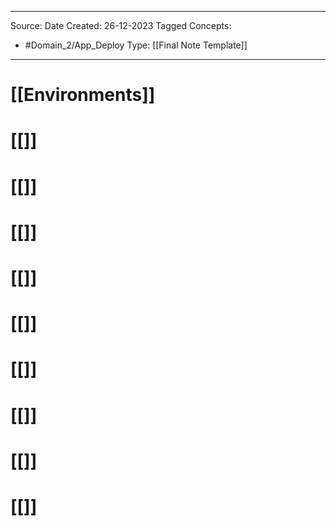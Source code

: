 - - -
Source:
Date Created:  26-12-2023
Tagged Concepts:
- #Domain_2/App_Deploy 
Type: [[Final Note Template]]
- - - 


# [[Environments]]

# [[]]
# [[]]
# [[]]
# [[]]
# [[]]
# [[]]
# [[]]
# [[]]
# [[]]